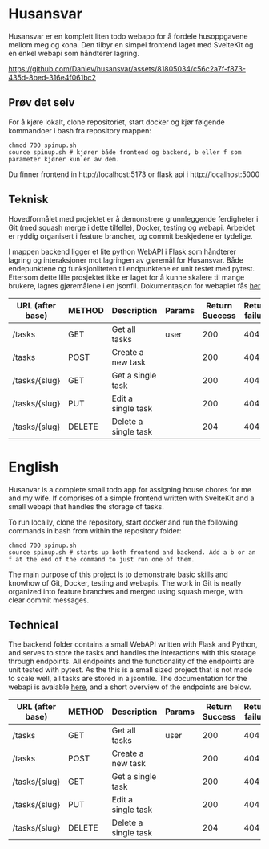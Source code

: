 # Husansvar

Husansvar er en komplett liten todo webapp for å fordele husoppgavene mellom meg og kona. Den tilbyr en simpel frontend laget med SvelteKit
og en enkel webapi som håndterer lagring.


https://github.com/Daniev/husansvar/assets/81805034/c56c2a7f-f873-435d-8bed-316e4f061bc2


## Prøv det selv
For å kjøre lokalt, clone repositoriet, start docker og kjør følgende kommandoer i bash fra repository mappen:
```(bash)
chmod 700 spinup.sh
source spinup.sh # kjører både frontend og backend, b eller f som parameter kjører kun en av dem.
```
Du finner frontend in http://localhost:5173 or flask api i http://localhost:5000


## Teknisk
Hovedformålet med projektet er å demonstrere grunnleggende ferdigheter i Git (med squash merge i dette tilfelle), Docker, testing og webapi.
Arbeidet er ryddig organisert i feature brancher, og commit beskjedene er tydelige.


I mappen backend ligger et lite python WebAPI i Flask som håndterer lagring og interaksjoner mot lagringen av gjøremål for Husansvar.
Både endepunktene og funksjonliteten til endpunktene er unit testet med pytest. Ettersom dette lille prosjektet ikke er laget for å kunne skalere til mange brukere, lagres gjøremålene i en jsonfil.
Dokumentasjon for webapiet fås [her](backend/docs/apidoc.md)

| URL (after base) | METHOD | Description          | Params | Return Success | Return failure |
| ---------------- | ------ | -------------------- | ------ | -------------- | -------------- |
| /tasks           | GET    | Get all tasks        | user   | 200            | 404            |
| /tasks           | POST   | Create a new task    |        | 200            | 404            |
| /tasks/{slug}    | GET    | Get a single task    |        | 200            | 404            |
| /tasks/{slug}    | PUT    | Edit a single task   |        | 200            | 404            |
| /tasks/{slug}    | DELETE | Delete a single task |        | 204            | 404            |

# English
Husanvar is a complete small todo app for assigning house chores for me and my wife. If comprises of a simple frontend written with SvelteKit and a small
webapi that handles the storage of tasks.

To run locally, clone the repository, start docker and run the following commands in bash from within the repository folder:
```(bash)
chmod 700 spinup.sh
source spinup.sh # starts up both frontend and backend. Add a b or an f at the end of the command to just run one of them.
```

The main purpose of this project is to demonstrate basic skills and knowhow of Git, Docker, testing and webapis.
The work in Git is neatly organized into feature branches and merged using squash merge, with clear commit messages.

## Technical
The backend folder contains a small WebAPI written with Flask and Python, and serves to store the tasks and handles the interactions with this storage through endpoints.
All endpoints and the functionality of the endpoints are unit tested with pytest. As the this is a small sized project that is not made to scale well, all tasks are stored in a jsonfile.
The documentation for the webapi is avaiable [here](backend/docs/apidoc.md), and a short overview of the endpoints are below.

| URL (after base) | METHOD | Description          | Params | Return Success | Return failure |
| ---------------- | ------ | -------------------- | ------ | -------------- | -------------- |
| /tasks           | GET    | Get all tasks        | user   | 200            | 404            |
| /tasks           | POST   | Create a new task    |        | 200            | 404            |
| /tasks/{slug}    | GET    | Get a single task    |        | 200            | 404            |
| /tasks/{slug}    | PUT    | Edit a single task   |        | 200            | 404            |
| /tasks/{slug}    | DELETE | Delete a single task |        | 204            | 404            |

